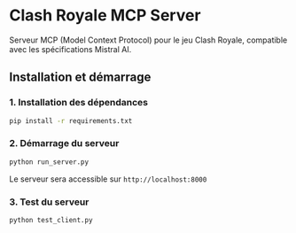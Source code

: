 # Clash Royale MCP Server

Serveur MCP (Model Context Protocol) pour le jeu Clash Royale, compatible avec les spécifications Mistral AI.

## Installation et démarrage

### 1. Installation des dépendances
```bash
pip install -r requirements.txt
```

### 2. Démarrage du serveur
```bash
python run_server.py
```

Le serveur sera accessible sur `http://localhost:8000`

### 3. Test du serveur
```bash
python test_client.py
```